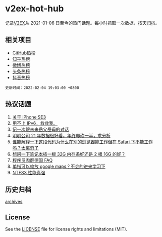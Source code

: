 # v2ex-hot-hub

 记录[V2EX](https://www.v2ex.com/)从 2021-01-06 日至今的热门话题。每小时抓取一次数据，按天[归档](archives)。
 
 ## 相关项目

- [GitHub热榜](https://github.com/snaildev/github-hot-hub)
- [知乎热榜](https://github.com/snaildev/zhihu-hot-hub)
- [微博热榜](https://github.com/snaildev/weibo-hot-hub)
- [头条热榜](https://github.com/snaildev/toutiao-hot-hub)
- [抖音热榜](https://github.com/snaildev/douyin-hot-hub)


 `更新时间：2022-02-04 19:03:00 +0800`

## 热议话题

1. [关于 iPhone SE3](https://www.v2ex.com/t/831826)
1. [用不上 IPv6，救救我。](https://www.v2ex.com/t/831839)
1. [记一次跟未来岳父岳母的对话](https://www.v2ex.com/t/831798)
1. [明明公司 21 年数据很好看，年终却砍一半，求分析](https://www.v2ex.com/t/831847)
1. [谁能解释一下这段代码为什么在别的浏览器能工作但在 Safari 下不能工作吗？太离奇了](https://www.v2ex.com/t/831846)
1. [想问一下笔记本插一根 32G 内存条好还是 2 根 16G 的好？](https://www.v2ex.com/t/831829)
1. [程序员肉翻德国 FAQ](https://www.v2ex.com/t/831831)
1. [单指可以缩放 google maps？不会的进来学习下](https://www.v2ex.com/t/831832)
1. [NTFS3 性能真强](https://www.v2ex.com/t/831844)

## 历史归档

[archives](archives)

## License

See the [LICENSE](LICENSE) file for license rights and limitations (MIT).
